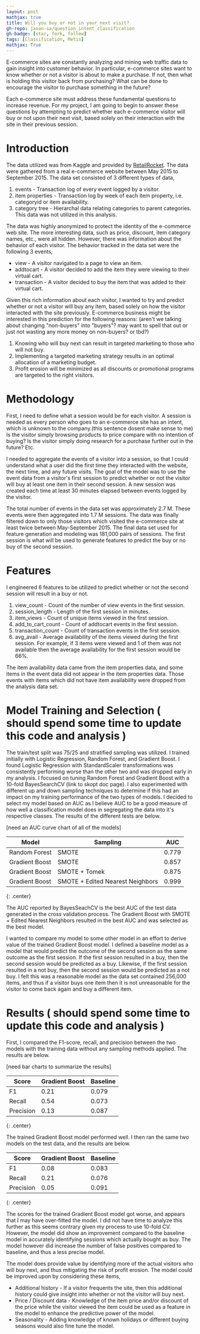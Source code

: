 ```yaml
---
layout: post
mathjax: true
title: Will you buy or not in your next visit?
gh-repo: jason-sa/question_intent_classification
gh-badge: [star, fork, follow]
tags: [Classification, Metis]
mathjax: True
---
```


E-commerce sites are constantly analyzing and mining web traffic data to gain insight into customer behavior. In particular, e-commerce sites want to know whether or not a visitor is about to make a purchase. If not, then what is holding this visitor back from purchasing? What can be done to encourage the visitor to purchase something in the future? 

Each e-commerce site must address these fundamental questions to increase revenue. For my project, I am going to begin to answer these questions by attempting to predict whether each e-commerce visitor will buy or not upon their next visit, based solely on their interaction with the site in their previous session.

# Introduction
The data utilized was from Kaggle and provided by [RetailRocket](https://www.kaggle.com/retailrocket/ecommerce-dataset/home). The data were gathered from a real e-commerce website between May 2015 to September 2015. The data set consisted of 3 different types of data,

1. events - Transaction log of every event logged by a visitor.
2. item properties - Transaction log by week of each item property, i.e. categoryid or item availability.
3. category tree - Hierarchal data relating categories to parent categories. This data was not utilized in this analysis.

The data was highly anonymized to protect the identity of the e-commerce web site. The more interesting data, such as price, discount, item category names, etc., were all hidden. However, there was information about the behavior of each visitor. The behavior tracked in the data set were the following 3 events,

* view - A visitor navigated to a page to view an item.
* addtocart - A visitor decided to add the item they were viewing to their virtual cart.
* transaction - A visitor decided to buy the item that was added to their virtual cart.

Given this rich information about each visitor, I wanted to try and predict whether or not a visitor will buy any item, based solely on how the visitor interacted with the site previously. 
E-commerce business might be interested in this prediction for the following reasons: (aren't we talking about changing "non-buyers" into "buyers"? may want to spell that out or just not wasting any more money on non-buyers? or tbd?)

1. Knowing who will buy next can result in targeted marketing to those who will not buy.
2. Implementing a targeted marketing strategy results in an optimal allocation of a marketing budget.
3. Profit erosion will be minimized as all discounts or promotional programs are targeted to the right visitors.

# Methodology
First, I need to define what a session would be for each visitor. A session is needed as every person who goes to an e-commerce site has an intent, which is unknown to the company.(this sentence dosent make sense to me) Is the visitor simply browsing products to price compare with no intention of buying? Is the visitor simply doing research for a purchase further out in the future? Etc.  

I needed to aggregate the events of a visitor into a session, so that I could understand what a user did the first time they interacted with the website, the next time, and any future visits. The goal of the model was to use the event data from a visitor's first session to predict whether or not the visitor will buy at least one item in their second session. A new session was created each time at least 30 minutes elapsed between events logged by the visitor.


The total number of events in the data set was approximately 2.7 M. These events were then aggregated into 1.7 M sessions. The data was finally filtered down to only those visitors which visited the e-commerce site at least twice between May-September 2015. The final data set used for feature generation and modeling was 181,000 pairs of sessions. The first session is what will be used to generate features to predict the buy or no buy of the second session.

# Features
I engineered 6 features to be utilized to predict whether or not the second session will result in a buy or not.

1. view_count - Count of the number of view events in the first session.
2. session_length - Length of the first session in minutes.
3. item_views - Count of unique items viewed in the first session.
4. add_to_cart_count - Count of addtocart events in the first session.
5. transaction_count - Count of transaction events in the first session.
6. avg_avail - Average availability of the items viewed during the first session. For example, if 3 items were viewed and 1 of them was not available then the average availability for the first session would be 66%.

The item availability data came from the item properties data, and some items in the event data did not appear in the item properties data. Those events with items which did not have item availability were dropped from the analysis data set.

# Model Training and Selection ( should spend some time to update this code and analysis )
The train/test split was 75/25 and stratified sampling was utilized. I trained initially with Logistic Regression, Random Forest, and Gradient Boost. I found Logistic Regression with StandardScaler transformations was consistently performing worse than the other two and was dropped early in my analysis. I focused on tuning Random Forest and Gradient Boost with a 10-fold BayesSearchCV (link to skopt doc page). I also experimented with different up and down sampling techniques to determine if this had an impact on my training performance of the two types of models. I decided to select my model based on AUC as I believe AUC to be a good measure of how well a classification model does in segregating the data into it's respective classes. The results of the different tests are below.

[need an AUC curve chart of all of the models]

Model| Sampling| AUC|
---|---|---|
Random Forest| SMOTE| 0.779
Gradient Boost| SMOTE| 0.857
Gradient Boost| SMOTE + Tomek| 0.875
Gradient Boost| SMOTE + Edited Nearest Neighbors| 0.999
{: .center} <!-- align center for the table, .center class in main.css  -->

The AUC reported by BayesSeachCV is the best AUC of the test data generated in the cross validation process. The Gradient Boost with SMOTE + Edited Nearest Neighbors resulted in the best AUC and was selected as the best model.

I wanted to compare my model to some other model in an effort to derive value of the trained Gradient Boost model. I defined a baseline model as a model that would predict the outcome of the second session as the same outcome as the first session. If the first session resulted in a buy, then the second session would be predicted as a buy. Likewise, if the first session resulted in a not buy, then the second session would be predicted as a not buy. I felt this was a reasonable model as the data set contained 256,000 items, and thus if a visitor buys one item then it is not unreasonable for the visitor to come back again and buy a different item.

# Results ( should spend some time to update this code and analysis )
First, I compared the F1-score, recall, and precision between the two models with the training data without any sampling methods applied. The results are below.

[need bar charts to summarize the results]

|Score |Gradient Boost| Baseline
---|---|---|
F1| 0.21| 0.079
Recall| 0.54| 0.073
Precision| 0.13| 0.087
{: .center}

The trained Gradient Boost model performed well. I then ran the same two models on the test data, and the results are below.

|Score |Gradient Boost| Baseline
---|---|---|
F1| 0.08| 0.083
Recall| 0.21| 0.076
Precision| 0.05| 0.091
{: .center}

The scores for the trained Gradient Boost model got worse, and appears that I may have over-fitted the model. I did not have time to analyze this further as this seems contrary given my process to use 10-fold CV. However, the model did show an improvement compared to the baseline model in accurately identifying sessions which actually bought as buy. The model however did increase the number of false positives compared to baseline, and thus a less precise model.

The model does provide value by identifying more of the actual visitors who will buy next, and thus mitigating the risk of profit erosion. The model could be improved upon by considering these items,

* Additional history - If a visitor frequents the site, then this additional history could give insight into whether or not the visitor will buy next.
* Price / Discount data - Knowledge of the item price and/or discount of the price while the visitor viewed the item could be used as a feature in the model to enhance the predictive power of the model.
* Seasonality - Adding knowledge of known holidays or different buying seasons would also fine tune the model.